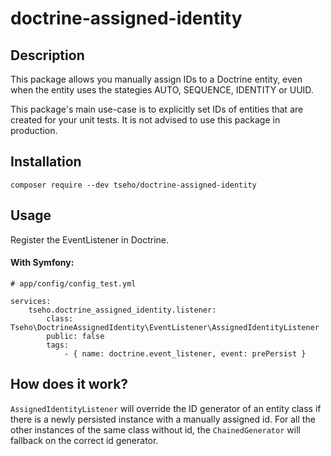 # doctrine-assigned-identity

## Description

This package allows you manually assign IDs to a Doctrine entity, even when the entity uses the stategies AUTO, SEQUENCE, IDENTITY or UUID.

This package's main use-case is to explicitly set IDs of entities that are created for your unit tests. It is not advised to use this package in production.

## Installation

```
composer require --dev tseho/doctrine-assigned-identity
```

## Usage

Register the EventListener in Doctrine.

#### With Symfony:
```
# app/config/config_test.yml

services:
    tseho.doctrine_assigned_identity.listener:
        class: Tseho\DoctrineAssignedIdentity\EventListener\AssignedIdentityListener
        public: false
        tags:
            - { name: doctrine.event_listener, event: prePersist }

```

## How does it work?

`AssignedIdentityListener` will override the ID generator of an entity class if there is a newly persisted instance
with a manually assigned id. For all the other instances of the same class without id, the `ChainedGenerator` will
fallback on the correct id generator.
